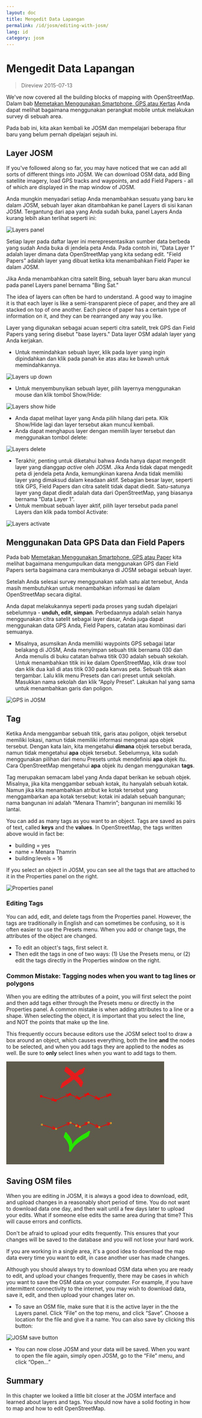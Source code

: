 ```yaml
---
layout: doc
title: Mengedit Data Lapangan
permalink: /id/josm/editing-with-josm/
lang: id
category: josm
---
```


Mengedit Data Lapangan
==================

> Direview 2015-07-13  

We've now covered all the building blocks of mapping with OpenStreetMap.
Dalam bab [Memetakan Menggunakan Smartphone, GPS atau Kertas](/id/mobile-mapping/) Anda dapat melihat bagaimana menggunakan perangkat mobile untuk melakukan survey di sebuah area.  

Pada bab ini, kita akan kembali ke JOSM dan mempelajari beberapa fitur baru
yang belum pernah dipelajari sejauh ini.

Layer JOSM
-----------
If you've followed along so far, you may have noticed that we can add all sorts
of different things into JOSM. We can download OSM data, add Bing satellite imagery,
load GPS tracks and waypoints, and add Field Papers - all of which are displayed
in the map window of JOSM.

Anda mungkin menyadari setiap Anda menambahkan sesuatu yang baru ke dalam JOSM, sebuah
layer akan ditambahkan ke panel Layers di sisi kanan JOSM. Tergantung dari apa yang Anda sudah
buka, panel Layers Anda kurang lebih akan terlihat seperti ini:

![Layers panel][]

Setiap layer pada daftar layer ini merepresentasikan sumber data berbeda
yang sudah Anda buka di jendela peta Anda. Pada contoh ini, “Data Layer
1” adalah layer dimana data OpenStreetMap yang kita sedang edit. "Field Papers” adalah
layer yang dibuat ketika kita menambahkan Field Paper ke dalam JOSM.

Jika Anda menambahkan citra satelit Bing, sebuah layer baru akan muncul pada panel Layers panel bernama "Bing Sat."

The idea of layers can often be hard to understand. A good way to imagine it is that each
layer is like a semi-transparent piece of paper, and they are all stacked on top of one
another. Each piece of paper has a certain type of information on it, and they can be rearranged
any way you like.

Layer yang digunakan sebagai acuan seperti citra satelit, trek GPS dan Field Papers
yang sering disebut "base layers." Data layer OSM adalah layer yang Anda kerjakan.

-   Untuk memindahkan sebuah layer, klik pada layer yang ingin dipindahkan dan klik pada panah ke atas
    atau ke bawah untuk memindahkannya.

![Layers up down][]

-  Untuk menyembunyikan sebuah layer, pilih layernya menggunakan mouse dan
    klik tombol Show/Hide:

![Layers show hide][]

-  Anda dapat melihat layer yang Anda pilih hilang dari peta.
    Klik Show/Hide lagi dan layer tersebut akan muncul kembali.
-  Anda dapat menghapus layer dengan memilih layer tersebut dan menggunakan tombol
    delete:

![Layers delete][]

-  Terakhir, penting untuk diketahui bahwa Anda hanya dapat mengedit layer yang
    dianggap *active* oleh JOSM. Jika Anda tidak dapat mengedit peta di
    jendela peta Anda, kemungkinan karena Anda tidak memiliki layer
    yang dimaksud dalam keadaan aktif. Sebagian besar layer, seperti titik GPS, Field
    Papers dan citra satelit tidak dapat diedit. Satu-satunya layer yang
    dapat diedit adalah data dari OpenStreetMap, yang biasanya bernama
    “Data Layer 1”.
-  Untuk membuat sebuah layer aktif, pilih layer tersebut pada panel Layers dan klik pada
    tombol Activate:

![Layers activate][]


Menggunakan Data GPS Data dan Field Papers
-------------------------------
Pada bab [Memetakan Menggunakan Smartphone, GPS atau Paper](/id/mobile-mapping/) kita melihat bagaimana mengumpulkan data menggunakan GPS
dan Field Papers serta bagaimana cara membukanya di JOSM sebagai sebuah layer.

Setelah Anda selesai survey menggunakan salah satu alat tersebut, Anda masih membutuhkan
untuk menambahkan informasi ke dalam OpenStreetMap secara digital.

Anda dapat melakukannya seperti pada proses yang sudah dipelajari sebelumnya - **unduh,
edit, simpan**. Perbedaannya adalah selain hanya menggunakan citra satelit
sebagai layer dasar, Anda juga dapat menggunakan data GPS Anda, Field Papers,
catatan atau kombinasi dari semuanya.

-   Misalnya, asumsikan Anda memiliki waypoints GPS sebagai latar belakang
    di JOSM, Anda menyimpan sebuah titik bernama 030 dan
    Anda menulis di buku catatan bahwa titik 030 adalah sebuah sekolah. Untuk menambahkan titik ini
    ke dalam OpenStreetMap, klik draw tool dan
    klik dua kali di atas titik 030 pada kanvas peta. Sebuah titik
    akan tergambar. Lalu klik menu Presets dan cari preset untuk
    sekolah. Masukkan nama sekolah dan klik “Apply Preset”. Lakukan
    hal yang sama untuk menambahkan garis dan poligon.

![GPS in JOSM][]

Tag
----
Ketika Anda menggambar sebuah titik, garis atau poligon, objek tersebut memiliki lokasi, namun tidak
memiliki informasi mengenai apa objek tersebut. Dengan kata lain, kita mengetahui **dimana** objek tersebut
berada, namun tidak mengetahui **apa** objek tersebut. Sebelumnya, kita sudah menggunakan pilihan
dari menu Presets untuk mendefinisi **apa** objek itu. Cara
OpenStreetMap mengetahui **apa** objek itu dengan menggunakan **tags**.

Tag merupakan semacam label yang Anda dapat berikan ke sebuah objek. Misalnya, jika
kita menggambar sebuah kotak, itu hanyalah sebuah kotak. Namun jika kita menambahkan atribut ke
kotak tersebut yang menggambarkan apa kotak tersebut: kotak ini adalah sebuah bangunan; nama
bangunan ini adalah “Menara Thamrin”; bangunan ini memiliki 16 lantai.

You can add as many tags as you want to an object. Tags are saved as
pairs of text, called **keys** and the **values**. In
OpenStreetMap, the tags written above would in fact be:

-   building = yes
-   name = Menara Thamrin
-   building:levels = 16

If you select an object in JOSM, you can see all the tags that are
attached to it in the Properties panel on the right.

![Properties panel][]

### Editing Tags
You can add, edit, and delete tags from the Properties panel. However, the tags
are traditionally in English and can sometimes be confusing, so it
is often easier to use the Presets menu. When you add or change tags, the attributes
of the object are changed.

-   To edit an object's tags, first select it.
-   Then edit the tags in one of two ways: (1) Use the Presets menu,
    or (2) edit the tags directly in the Properties window on the right. 

### Common Mistake: Tagging nodes when you want to tag lines or polygons
When you are editing the attributes of a point, you will first select
the point and then add tags either through the Presets menu or directly
in the Properties panel. A common mistake is when adding attributes to a
line or a shape. When selecting the object, it is important that you
select the line, and NOT the points that make up the line.

This frequently occurs because editors use the JOSM select tool to draw a
box around an object, which causes everything, both the line **and** the nodes
to be selected, and when you add tags they are applied to the nodes
as well. Be sure to **only** select lines when you want to add tags
to them.

![Nodes mistake][]

Saving OSM files
----------------
When you are editing in JOSM, it is always a good idea to download, edit, and
upload changes in a reasonably short period of time. You do not want to download
data one day, and then wait until a few days later to upload your edits. What if
someone else edits the same area during that time? This will cause errors and conflicts.

Don't be afraid to upload your edits frequently. This ensures that your changes will
be saved to the database and you will not lose your hard work.

If you are working in a single area, it's a good idea to download the map data
every time you want to edit, in case another user has made changes.

Although you should always try to download OSM data when you are ready to edit,
and upload your changes frequently, there may be cases in which you want to save
the OSM data on your computer. For example, if you have intermittent connectivity
to the internet, you may wish to download data, save it, edit, and then upload your
changes later on.

-  To save an OSM file, make sure that it is the active layer in the
    the Layers panel. Click “File” on the top menu, and click “Save”.
    Choose a location for the file and give it a name. You can also save
    by clicking this button:

![JOSM save button][]

-  You can now close JOSM and your data will be saved. When you want to
    open the file again, simply open JOSM, go to the “File” menu, and
    click “Open...”

Summary
-------
In this chapter we looked a little bit closer at the JOSM interface and learned
about layers and tags. You should now have a solid footing in how to map and how
to edit OpenStreetMap.


[Layers panel]: /images/josm/josm_layers-panel.png
[Layers up down]: /images/josm/josm_layers-panel-up-down.png
[Layers show hide]: /images/josm/josm_layers-panel-show-hide.png
[Layers delete]: /images/josm/josm_layers-panel-delete.png
[Layers activate]: /images/josm/josm_layers-panel-activate.png
[GPS in JOSM]: /images/josm/josm_gps-layer.png
[Properties panel]: /images/josm/josm_properties-panel.png
[Nodes mistake]: /images/josm/josm_nodes-selected-mistake.png
[JOSM save button]: /images/josm/josm_save-button.png